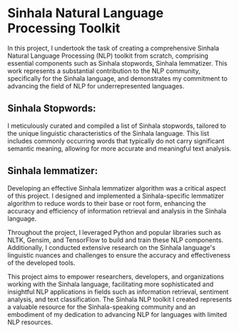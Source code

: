 # Sinhala Natural Language Processing Toolkit

In this project, I undertook the task of creating a comprehensive Sinhala Natural Language Processing (NLP) toolkit from scratch, comprising essential components such as Sinhala stopwords, Sinhala lemmatizer. This work represents a substantial contribution to the NLP community, specifically for the Sinhala language, and demonstrates my commitment to advancing the field of NLP for underrepresented languages.

## Sinhala Stopwords:
I meticulously curated and compiled a list of Sinhala stopwords, tailored to the unique linguistic characteristics of the Sinhala language. This list includes commonly occurring words that typically do not carry significant semantic meaning, allowing for more accurate and meaningful text analysis.

## Sinhala lemmatizer:
Developing an effective Sinhala lemmatizer algorithm was a critical aspect of this project. I designed and implemented a Sinhala-specific lemmatizer algorithm to reduce words to their base or root form, enhancing the accuracy and efficiency of information retrieval and analysis in the Sinhala language.

Throughout the project, I leveraged Python and popular libraries such as NLTK, Gensim, and TensorFlow to build and train these NLP components. Additionally, I conducted extensive research on the Sinhala language's linguistic nuances and challenges to ensure the accuracy and effectiveness of the developed tools.

This project aims to empower researchers, developers, and organizations working with the Sinhala language, facilitating more sophisticated and insightful NLP applications in fields such as information retrieval, sentiment analysis, and text classification. The Sinhala NLP toolkit I created represents a valuable resource for the Sinhala-speaking community and an embodiment of my dedication to advancing NLP for languages with limited NLP resources.
